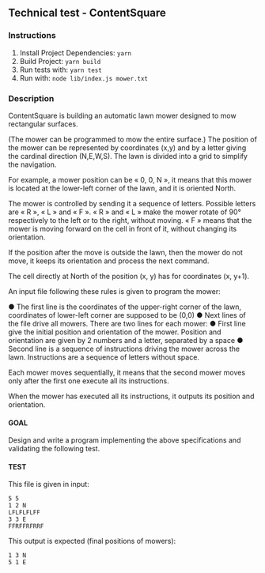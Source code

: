 ## Technical test - ContentSquare

### Instructions

1. Install Project Dependencies: `yarn`
2. Build Project: `yarn build`
3. Run tests with: `yarn test`
4. Run with: `node lib/index.js mower.txt`


### Description

ContentSquare is building an automatic lawn mower designed to mow rectangular surfaces.

(The mower can be programmed to mow the entire surface.)
The position of the mower can be represented by coordinates (x,y) and by a letter giving the cardinal direction (N,E,W,S). The lawn is divided into a grid to simplify the navigation.

For example, a mower position can be « 0, 0, N », it means that this mower is located at the lower-left corner of the lawn, and it is oriented North.

The mower is controlled by sending it a sequence of letters. Possible letters are « R », « L » and « F ». « R » and « L » make the mower rotate of 90° respectively to the left or to the right, without moving. « F » means that the mower is moving forward on the cell in front of it, without changing its orientation.

If the position after the move is outside the lawn, then the mower do not move, it keeps its orientation and process the next command.

The cell directly at North of the position (x, y) has for coordinates (x, y+1).

An input file following these rules is given to program the mower:

● The first line is the coordinates of the upper-right corner of the lawn, coordinates of lower-left corner are supposed to be (0,0)
● Next lines of the file drive all mowers. There are two lines for each mower:
	● First line give the initial position and orientation of the mower. Position and orientation are given by 2 numbers and a letter, separated by a space
	● Second line is a sequence of instructions driving the mower across the lawn. Instructions are a sequence of letters without space.

Each mower moves sequentially, it means that the second mower moves only after the first one execute all its instructions.

When the mower has executed all its instructions, it outputs its position and orientation.

#### GOAL
Design and write a program implementing the above specifications and validating the following
test.

#### TEST
This file is given in input:
```
5 5
1 2 N
LFLFLFLFF
3 3 E
FFRFFRFRRF
```

This output is expected (final positions of mowers):
```
1 3 N
5 1 E
```

<!-- "build:live": "nodemon --watch 'src/**/*.ts' --exec 'ts-node' src/*.ts" -->
<!-- "build:live": "./node_modules/nodemon/bin/nodemon.js" -->